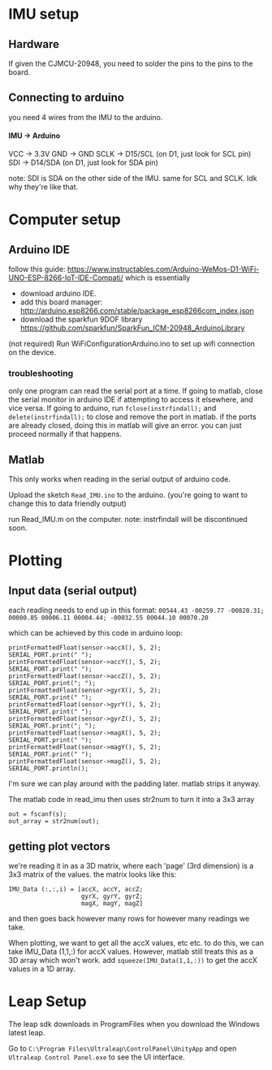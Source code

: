 # IMU setup
## Hardware
If given the CJMCU-20948, you need to solder the pins to the pins to the board.

## Connecting to arduino
you need 4 wires from the IMU to the arduino. 

#### IMU -> Arduino
VCC     -> 3.3V
GND     -> GND
SCLK    -> D15/SCL (on D1, just look for SCL pin)
SDI     -> D14/SDA (on D1, just look for SDA pin)

note: SDI is SDA on the other side of the IMU. same for SCL and SCLK. Idk why they're like that.


# Computer setup

## Arduino IDE
follow this guide: https://www.instructables.com/Arduino-WeMos-D1-WiFi-UNO-ESP-8266-IoT-IDE-Compati/ which is essentially
- download arduino IDE. 
- add this board manager: http://arduino.esp8266.com/stable/package_esp8266com_index.json
- download the sparkfun 9DOF library https://github.com/sparkfun/SparkFun_ICM-20948_ArduinoLibrary

(not required) Run WiFiConfigurationArduino.ino to set up wifi connection on the device.

### troubleshooting
only one program can read the serial port at a time. 
If going to matlab, close the serial monitor in arduino IDE if attempting to access it elsewhere, and vice versa.
If going to arduino, run `fclose(instrfindall);` and `delete(instrfindall);` to close and remove the port in matlab.
    if the ports are already closed, doing this in matlab will give an error. you can just proceed normally if that happens.

## Matlab
This only works when reading in the serial output of arduino code. 

Upload the sketch `Read_IMU.ino` to the arduino. (you're going to want to change this to data friendly output)

run Read_IMU.m on the computer. note: instrfindall will be discontinued soon.

# Plotting
## Input data (serial output)
each reading needs to end up in this format: 
`00544.43 -00259.77 -00820.31; 00000.85 00006.11 00004.44; -00032.55 00044.10 00070.20`

which can be achieved by this code in arduino loop:

```
printFormattedFloat(sensor->accX(), 5, 2);
SERIAL_PORT.print(" ");
printFormattedFloat(sensor->accY(), 5, 2);
SERIAL_PORT.print(" ");
printFormattedFloat(sensor->accZ(), 5, 2);
SERIAL_PORT.print("; ");
printFormattedFloat(sensor->gyrX(), 5, 2);
SERIAL_PORT.print(" ");
printFormattedFloat(sensor->gyrY(), 5, 2);
SERIAL_PORT.print(" ");
printFormattedFloat(sensor->gyrZ(), 5, 2);
SERIAL_PORT.print("; ");
printFormattedFloat(sensor->magX(), 5, 2);
SERIAL_PORT.print(" ");
printFormattedFloat(sensor->magY(), 5, 2);
SERIAL_PORT.print(" ");
printFormattedFloat(sensor->magZ(), 5, 2);
SERIAL_PORT.println();
```

I'm sure we can play around with the padding later. matlab strips it anyway.

The matlab code in read_imu then uses str2num to turn it into a 3x3 array

```
out = fscanf(s);
out_array = str2num(out);
```

## getting plot vectors 
we're reading it in as a 3D matrix, where each 'page' (3rd dimension) is a 3x3 matrix of the values. the matrix looks like this:
```
IMU_Data (:,:,i) = [accX, accY, accZ;
                    gyrX, gyrY, gyrZ;
                    magX, magY, magZ]
```
and then goes back however many rows for however many readings we take.

When plotting, we want to get all the accX values, etc etc. to do this, we can take
IMU_Data (1,1,:) for accX values. However, matlab still treats this as a 3D array which won't work. add `squeeze(IMU_Data(1,1,:))` to get the accX values in a 1D array.   


# Leap Setup
The leap sdk downloads in ProgramFiles when you download the Windows latest leap.

Go to `C:\Program Files\Ultraleap\ControlPanel\UnityApp` and open `Ultraleap Control Panel.exe` to see the UI interface.
